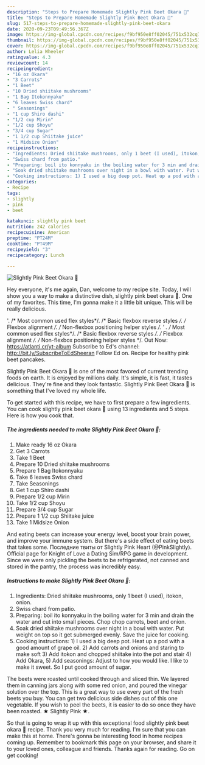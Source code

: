 ```yaml
---
description: "Steps to Prepare Homemade Slightly Pink Beet Okara 💓"
title: "Steps to Prepare Homemade Slightly Pink Beet Okara 💓"
slug: 517-steps-to-prepare-homemade-slightly-pink-beet-okara
date: 2020-09-23T09:49:56.367Z
image: https://img-global.cpcdn.com/recipes/f9bf950e8ff02045/751x532cq70/slightly-pink-beet-okara-💓-recipe-main-photo.jpg
thumbnail: https://img-global.cpcdn.com/recipes/f9bf950e8ff02045/751x532cq70/slightly-pink-beet-okara-💓-recipe-main-photo.jpg
cover: https://img-global.cpcdn.com/recipes/f9bf950e8ff02045/751x532cq70/slightly-pink-beet-okara-💓-recipe-main-photo.jpg
author: Lelia Wheeler
ratingvalue: 4.3
reviewcount: 14
recipeingredient:
- "16 oz Okara"
- "3 Carrots"
- "1 Beet"
- "10 Dried shiitake mushrooms"
- "1 Bag Itokonnyaku"
- "6 leaves Swiss chard"
- " Seasonings"
- "1 cup Shiro dashi"
- "1/2 cup Mirin"
- "1/2 cup Shoyu"
- "3/4 cup Sugar"
- "1 1/2 cup Shiitake juice"
- "1 Midsize Onion"
recipeinstructions:
- "Ingredients: Dried shiitake mushrooms, only 1 beet (I used), itokon, onion."
- "Swiss chard from patio."
- "Preparing: boil ito konnyaku in the boiling water for 3 min and drain the water and cut into small pieces. Chop chop carrots, beet and onion."
- "Soak dried shiitake mushrooms over night in a bowl with water. Put weight on top so it get submerged evenly. Save the juice for cooking."
- "Cooking instructions: 1) I used a big deep pot. Heat up a pod with a good amount of grape oil. 2) Add carrots and onions and staring to make soft 3) Add itokon and chopped shiitake into the pot and stair 4) Add Okara, 5) Add seasonings: Adjust to how you would like. I like to make it sweet. So I put good amount of sugar."
categories:
- Recipe
tags:
- slightly
- pink
- beet

katakunci: slightly pink beet 
nutrition: 242 calories
recipecuisine: American
preptime: "PT24M"
cooktime: "PT49M"
recipeyield: "3"
recipecategory: Lunch

---
```



![Slightly Pink Beet Okara 💓](https://img-global.cpcdn.com/recipes/f9bf950e8ff02045/751x532cq70/slightly-pink-beet-okara-💓-recipe-main-photo.jpg)

Hey everyone, it's me again, Dan, welcome to my recipe site. Today, I will show you a way to make a distinctive dish, slightly pink beet okara 💓. One of my favorites. This time, I'm gonna make it a little bit unique. This will be really delicious.

&#39;. /* Most common used flex styles*/. /* Basic flexbox reverse styles */. /* Flexbox alignment */. /* Non-flexbox positioning helper styles */. &#39; . /* Most common used flex styles*/. /* Basic flexbox reverse styles */. /* Flexbox alignment */. /* Non-flexbox positioning helper styles */. Out Now: https://atlanti.cr/yt-album Subscribe to Ed&#39;s channel: http://bit.ly/SubscribeToEdSheeran Follow Ed on. Recipe for healthy pink beet pancakes.

Slightly Pink Beet Okara 💓 is one of the most favored of current trending foods on earth. It is enjoyed by millions daily. It's simple, it is fast, it tastes delicious. They're fine and they look fantastic. Slightly Pink Beet Okara 💓 is something that I've loved my whole life.


To get started with this recipe, we have to first prepare a few ingredients. You can cook slightly pink beet okara 💓 using 13 ingredients and 5 steps. Here is how you cook that.

<!--inarticleads1-->

##### The ingredients needed to make Slightly Pink Beet Okara 💓:

1. Make ready 16 oz Okara
1. Get 3 Carrots
1. Take 1 Beet
1. Prepare 10 Dried shiitake mushrooms
1. Prepare 1 Bag Itokonnyaku
1. Take 6 leaves Swiss chard
1. Take  Seasonings
1. Get 1 cup Shiro dashi
1. Prepare 1/2 cup Mirin
1. Take 1/2 cup Shoyu
1. Prepare 3/4 cup Sugar
1. Prepare 1 1/2 cup Shiitake juice
1. Take 1 Midsize Onion


And eating beets can increase your energy level, boost your brain power, and improve your immune system. But there&#39;s a side effect of eating beets that takes some. Последние твиты от Slightly Pink Heart (@PinkSlightly). Official page for Knight of Love a Dating Sim/RPG game in development. Since we were only pickling the beets to be refrigerated, not canned and stored in the pantry, the process was incredibly easy. 

<!--inarticleads2-->

##### Instructions to make Slightly Pink Beet Okara 💓:

1. Ingredients: Dried shiitake mushrooms, only 1 beet (I used), itokon, onion.
1. Swiss chard from patio.
1. Preparing: boil ito konnyaku in the boiling water for 3 min and drain the water and cut into small pieces. Chop chop carrots, beet and onion.
1. Soak dried shiitake mushrooms over night in a bowl with water. Put weight on top so it get submerged evenly. Save the juice for cooking.
1. Cooking instructions: 1) I used a big deep pot. Heat up a pod with a good amount of grape oil. 2) Add carrots and onions and staring to make soft 3) Add itokon and chopped shiitake into the pot and stair 4) Add Okara, 5) Add seasonings: Adjust to how you would like. I like to make it sweet. So I put good amount of sugar.


The beets were roasted until cooked through and sliced thin. We layered them in canning jars along with some red onion, and poured the vinegar solution over the top. This is a great way to use every part of the fresh beets you buy. You can get two delicious side dishes out of this one vegetable. If you wish to peel the beets, it is easier to do so once they have been roasted. ★ Slightly Pink ★. 

So that is going to wrap it up with this exceptional food slightly pink beet okara 💓 recipe. Thank you very much for reading. I'm sure that you can make this at home. There's gonna be interesting food in home recipes coming up. Remember to bookmark this page on your browser, and share it to your loved ones, colleague and friends. Thanks again for reading. Go on get cooking!
